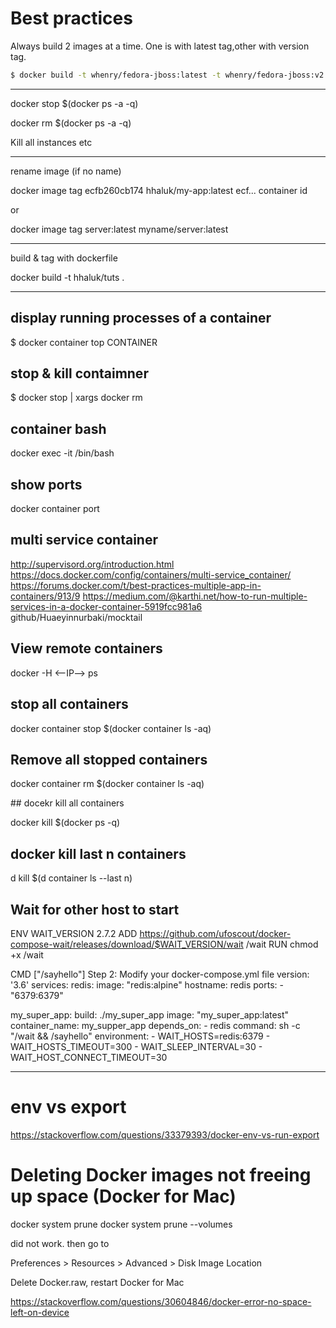 # Best practices

Always build 2 images at a time. One is with latest tag,other with version tag. 


```sh
$ docker build -t whenry/fedora-jboss:latest -t whenry/fedora-jboss:v2.1 .

```


-----


docker stop $(docker ps -a -q)

docker rm $(docker ps -a -q)

Kill all instances etc



----

rename image (if no name)

docker image tag ecfb260cb174 hhaluk/my-app:latest
ecf... container id

or

docker image tag server:latest myname/server:latest


---

build & tag with dockerfile 

docker build -t hhaluk/tuts .

----

## display running processes of a container 

$ docker container top CONTAINER

## stop & kill contaimner

$ docker stop <CONTAINERID> | xargs docker rm

## container bash

 docker exec -it <CONTAINERID> /bin/bash

 ## show ports

 docker container port <CONTAINERID>


## multi service container 
http://supervisord.org/introduction.html
https://docs.docker.com/config/containers/multi-service_container/
https://forums.docker.com/t/best-practices-multiple-app-in-containers/913/9
https://medium.com/@karthi.net/how-to-run-multiple-services-in-a-docker-container-5919fcc981a6
github/Huaeyinnurbaki/mocktail


## View remote containers 

docker -H <--IP--> ps

## stop all containers

docker container stop $(docker container ls -aq)

## Remove all stopped containers

 docker container rm $(docker container ls -aq)

## docekr kill all containers

docker kill $(docker ps -q)

## docker kill last n containers

d kill $(d container ls --last n)

## Wait for other host to start

ENV WAIT_VERSION 2.7.2
ADD https://github.com/ufoscout/docker-compose-wait/releases/download/$WAIT_VERSION/wait /wait
RUN chmod +x /wait

CMD ["/sayhello"]
Step 2: Modify your docker-compose.yml file
version: '3.6'
services:
  redis:
    image: "redis:alpine"
    hostname: redis
    ports:
      - "6379:6379"

  my_super_app:
    build: ./my_super_app
    image: "my_super_app:latest"
    container_name: my_supper_app
    depends_on:
      - redis
    command: sh -c "/wait && /sayhello"
    environment:
      - WAIT_HOSTS=redis:6379
      - WAIT_HOSTS_TIMEOUT=300
      - WAIT_SLEEP_INTERVAL=30
      - WAIT_HOST_CONNECT_TIMEOUT=30

-------

# env vs export

https://stackoverflow.com/questions/33379393/docker-env-vs-run-export


# Deleting Docker images not freeing up space (Docker for Mac)

docker system prune
docker system prune --volumes

did not work. then go to

Preferences > Resources > Advanced > Disk Image Location

Delete Docker.raw, restart Docker for Mac

https://stackoverflow.com/questions/30604846/docker-error-no-space-left-on-device